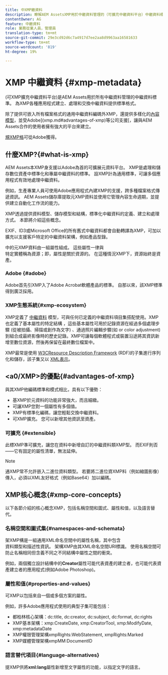 ```yaml
---
title: 中XMP繼資料
description: 瞭解AEM AssetsXMP用於中繼資料管理的（可擴充中繼資料平台）中繼資料標準。 為XMP各種應用程式建立、處理和交換中繼資料提供標準格式。
contentOwner: AG
feature: 中繼資料
role: 業務從業人員，管理員
translation-type: tm+mt
source-git-commit: 29e3cd92d6c7a4917d7ee2aa8d9963aa16581633
workflow-type: tm+mt
source-wordcount: '819'
ht-degree: 19%

---
```



# XMP 中繼資料 {#xmp-metadata}

(可XMP擴充中繼資料平台)是AEM Assets用於所有中繼資料管理的中繼資料標準。 為XMP各種應用程式建立、處理和交換中繼資料提供標準格式。

除了提供可嵌入所有檔案格式的通用中繼資料編碼外XMP，還提供多樣化的[內容模型](xmp.md#xmp-core-concepts)，並受Adobe](xmp.md#advantages-of-xmp)等公司支援[，讓與AEM Assets合作的使用者擁有強大的平台來建立。

[規XMP格](https://www.adobe.com/devnet/xmp.html)可從Adobe獲得。

## 什麼XMP?{#what-is-xmp}

AEM Assets本XMP身支援以Adobe為首的可擴展元資料平台。 XMP是處理和儲存數位資產中標準化和專屬中繼資料的標準。 設XMP計為通用標準，可讓多個應用程式有效地處理中繼資料。

例如，生產專業人員可使用Adobe應用程式內建XMP的支援，跨多種檔案格式傳遞資訊。 AEM Assets儲存庫提取元XMP資料並使用它管理內容生命週期，並提供建立自動化工作流的能力。

XMP透過提供資料模型、儲存模型和結構，標準化中繼資料的定義、建立和處理方式。 本節將介紹這些概念。

EXIF、ID3或Microsoft Office的所有舊式中繼資料都會自動轉譯為XMP，可加以擴充以支援客戶特定的中繼資料架構，例如產品型錄。

中的元XMP資料由一組屬性組成。 這些屬性一律與\
特定實體稱為資源；即，屬性是關於資源的。 在這種情況XMP下，資源始終是資產。

### Adobe {#adobe}

Adobe首先引XMP入了Adobe Acrobat軟體產品的標準。 自那以來，該XMP標準得到廣泛採用。

### XMP生態系統{#xmp-ecosystem}

XMP定義了 [中繼資料](https://en.wikipedia.org/wiki/Metadata) 模型，可與任何已定義的中繼資料項目集搭配使用。XMP也定義了基本屬性的特定結構 [](https://en.wikipedia.org/wiki/XML_schema) ，這些基本屬性可用於記錄資源在經過多個處理步驟 (從被拍攝、掃描或創作為文字) 、通過照片編輯步驟(如 [](https://en.wikipedia.org/wiki/Image_scanner)[](https://en.wikipedia.org/wiki/Cropping_%28image%29) or color adjustment)到組合成最終影像時的歷史記錄。XMP可讓每個軟體程式或裝置沿途將其資訊新增至數位資源，然後再保留在最終數位檔案中。

XMP最常是使用 [W3C](https://en.wikipedia.org/wiki/World_Wide_Web_Consortium)[Resource Description Framework](https://en.wikipedia.org/wiki/Resource_Description_Framework) (RDF)的子集進行序列化和儲存，該子集又以 [XML表示](https://en.wikipedia.org/wiki/XML)。

## &lt;a0/XMP>的優點{#advantages-of-xmp}

與其XMP他編碼標準和模式相比，具有以下優勢：

* 基XMP於元資料的功能非常強大，而且細緻。
* 可讓XMP您對一個屬性有多個值。
* XMP有標準化編碼，讓您輕鬆交換中繼資料。
* 可XMP擴充。 您可以新增其他資訊至資產。

### 可擴充 {#extensible}

此標XMP準可擴充，讓您在資料中新增自訂的中繼資料類XMP型。 而EXIF則否——它有固定的屬性清單，無法延伸。

>[!NOTE]
>
>通XMP常不允許嵌入二進位資料類型。 若要將二進位資XMP料（例如縮圖影像）傳入，必須以XML友好格式（例如Base64）加以編碼。

## XMP核心概念{#xmp-core-concepts}

以下各節介紹的核心概念XMP，包括名稱空間和圖式、屬性和值，以及語言替代。

### 名稱空間和圖式集{#namespaces-and-schemata}

架XMP構是一組通用XML命名空間中的屬性名稱，其中包含\
資料類型和描述性資訊。 架構XMP由其XML命名空間URI標識。 使用名稱空間可防止名稱相同但含義不同之不同結構中屬性之間的衝突。

例如，兩個獨立設計結構中的&#x200B;**Creator**&#x200B;屬性可能代表資產的建立者，也可能代表資產建立者的應用程式(例如Adobe Photoshop)。

### 屬性和值{#properties-and-values}

可XMP以包括來自一個或多個方案的屬性。

例如，許多Adobe應用程式使用的典型子集可能包括：

* 都柏林核心架構：dc:title, dc:creator, dc:subject, dc:format, dc:rights
* XMP基本架構：xmp:CreateDate, xmp:CreatorTool, xmp:ModifyDate, xmp:metadataDate
* XMP權限管理架構xmpRights:WebStatement, xmpRights:Marked
* XMP媒體管理架構xmpMM:DocumentID

### 語言替代項目{#language-alternatives}

提XMP供將&#x200B;**xml:lang**&#x200B;屬性新增至文字屬性的功能，以指定文字的語言。
